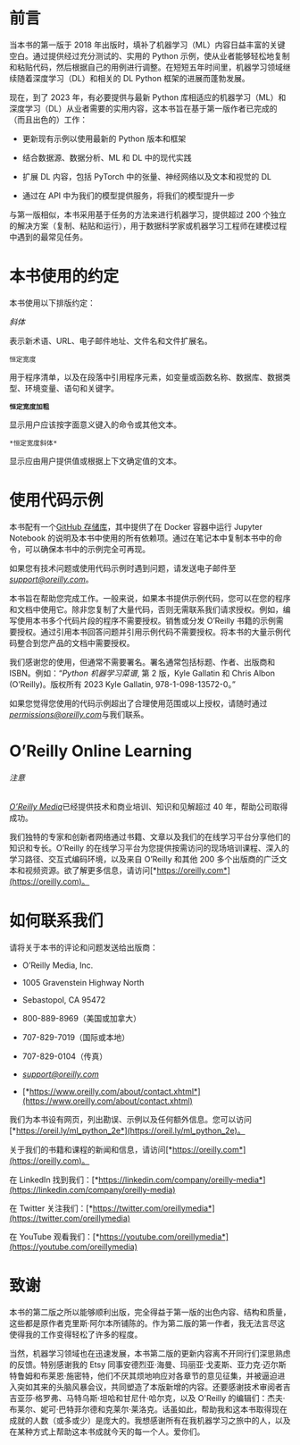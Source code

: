 # 前言

当本书的第一版于 2018 年出版时，填补了机器学习（ML）内容日益丰富的关键空白。通过提供经过充分测试的、实用的 Python 示例，使从业者能够轻松地复制和粘贴代码，然后根据自己的用例进行调整。在短短五年时间里，机器学习领域继续随着深度学习（DL）和相关的 DL Python 框架的进展而蓬勃发展。

现在，到了 2023 年，有必要提供与最新 Python 库相适应的机器学习（ML）和深度学习（DL）从业者需要的实用内容，这本书旨在基于第一版作者已完成的（而且出色的）工作：

+   更新现有示例以使用最新的 Python 版本和框架

+   结合数据源、数据分析、ML 和 DL 中的现代实践

+   扩展 DL 内容，包括 PyTorch 中的张量、神经网络以及文本和视觉的 DL

+   通过在 API 中为我们的模型提供服务，将我们的模型提升一步

与第一版相似，本书采用基于任务的方法来进行机器学习，提供超过 200 个独立的解决方案（复制、粘贴和运行），用于数据科学家或机器学习工程师在建模过程中遇到的最常见任务。

# 本书使用的约定

本书使用以下排版约定：

*斜体*

表示新术语、URL、电子邮件地址、文件名和文件扩展名。

`恒定宽度`

用于程序清单，以及在段落中引用程序元素，如变量或函数名称、数据库、数据类型、环境变量、语句和关键字。

**`恒定宽度加粗`**

显示用户应该按字面意义键入的命令或其他文本。

`*恒定宽度斜体*`

显示应由用户提供值或根据上下文确定值的文本。

# 使用代码示例

本书配有一个[GitHub 存储库](https://oreil.ly/MLwPython)，其中提供了在 Docker 容器中运行 Jupyter Notebook 的说明及本书中使用的所有依赖项。通过在笔记本中复制本书中的命令，可以确保本书中的示例完全可再现。

如果您有技术问题或使用代码示例时遇到问题，请发送电子邮件至*support@oreilly.com*。

本书旨在帮助您完成工作。一般来说，如果本书提供示例代码，您可以在您的程序和文档中使用它。除非您复制了大量代码，否则无需联系我们请求授权。例如，编写使用本书多个代码片段的程序不需要授权。销售或分发 O’Reilly 书籍的示例需要授权。通过引用本书回答问题并引用示例代码不需要授权。将本书的大量示例代码整合到您产品的文档中需要授权。

我们感谢您的使用，但通常不需要署名。署名通常包括标题、作者、出版商和 ISBN。例如：“*Python 机器学习菜谱*, 第 2 版，Kyle Gallatin 和 Chris Albon (O’Reilly)。版权所有 2023 Kyle Gallatin, 978-1-098-13572-0。”

如果您觉得您使用的代码示例超出了合理使用范围或以上授权，请随时通过*permissions@oreilly.com*与我们联系。

# O’Reilly Online Learning

###### 注意

[*O’Reilly Media*](https://oreilly.com)已经提供技术和商业培训、知识和见解超过 40 年，帮助公司取得成功。

我们独特的专家和创新者网络通过书籍、文章以及我们的在线学习平台分享他们的知识和专长。O’Reilly 的在线学习平台为您提供按需访问的现场培训课程、深入的学习路径、交互式编码环境，以及来自 O’Reilly 和其他 200 多个出版商的广泛文本和视频资源。欲了解更多信息，请访问[*https://oreilly.com*](https://oreilly.com)。

# 如何联系我们

请将关于本书的评论和问题发送给出版商：

+   O’Reilly Media, Inc.

+   1005 Gravenstein Highway North

+   Sebastopol, CA 95472

+   800-889-8969（美国或加拿大）

+   707-829-7019（国际或本地）

+   707-829-0104（传真）

+   *support@oreilly.com*

+   [*https://www.oreilly.com/about/contact.xhtml*](https://www.oreilly.com/about/contact.xhtml)

我们为本书设有网页，列出勘误、示例以及任何额外信息。您可以访问[*https://oreil.ly/ml_python_2e*](https://oreil.ly/ml_python_2e)。

关于我们的书籍和课程的新闻和信息，请访问[*https://oreilly.com*](https://oreilly.com)。

在 LinkedIn 找到我们：[*https://linkedin.com/company/oreilly-media*](https://linkedin.com/company/oreilly-media)

在 Twitter 关注我们：[*https://twitter.com/oreillymedia*](https://twitter.com/oreillymedia)

在 YouTube 观看我们：[*https://youtube.com/oreillymedia*](https://youtube.com/oreillymedia)

# 致谢

本书的第二版之所以能够顺利出版，完全得益于第一版的出色内容、结构和质量，这些都是原作者克里斯·阿尔本所铺陈的。作为第二版的第一作者，我无法言尽这使得我的工作变得轻松了许多的程度。

当然，机器学习领域也在迅速发展，本书第二版的更新内容离不开同行们深思熟虑的反馈。特别感谢我的 Etsy 同事安德烈亚·海曼、玛丽亚·戈麦斯、亚力克·迈尔斯特鲁姆和布莱恩·施密特，他们不厌其烦地响应对各章节的意见征集，并被逼迫进入突如其来的头脑风暴会议，共同塑造了本版新增的内容。还要感谢技术审阅者吉吉亚莎·格罗弗、马特乌斯·坦哈和甘尼什·哈尔克，以及 O'Reilly 的编辑们：杰夫·布莱尔、妮可·巴特菲尔德和克莱尔·莱洛克。话虽如此，帮助我和这本书取得现在成就的人数（或多或少）是庞大的。我想感谢所有在我机器学习之旅中的人，以及在某种方式上帮助这本书成就今天的每一个人。爱你们。
